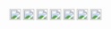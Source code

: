 <br>
<br>
<p align="center">
<a href="https://www.hackerrank.com/parthoshaon" target="blank"><img align="center" src="https://cdn.jsdelivr.net/npm/simple-icons@3.0.1/icons/hackerrank.svg" alt="rickzinho_ecr" height="20" width="20" /></a>
<a href="https://twitter.com/parthoshaon" target="blank"><img align="center" src="https://cdn.jsdelivr.net/npm/simple-icons@3.0.1/icons/twitter.svg" alt="rickzinho_ecr" height="20" width="20" /></a>
<a href="https://linkedin.com/in/parthoshaon" target="blank"><img align="center" src="https://cdn.jsdelivr.net/npm/simple-icons@3.0.1/icons/linkedin.svg" alt="rich-ramalho" height="20" width="20" /></a>
<a href="https://fb.com/parthoshaon" target="blank"><img align="center" src="https://cdn.jsdelivr.net/npm/simple-icons@3.0.1/icons/facebook.svg" alt="rich.ramalho.9" height="20" width="20" /></a>
<a href="https://www.instagram.com/parthoshaon/" target="blank"><img align="center" src="https://cdn.jsdelivr.net/npm/simple-icons@3.0.1/icons/instagram.svg" alt="richecr.py" height="20" width="20" /></a>
<a href="https://www.quora.com/profile/Partho-Shaon" target="blank"><img align="center" src="https://cdn.jsdelivr.net/npm/simple-icons@3.0.1/icons/quora.svg" alt="richecr.py" height="20" width="20" /></a>
<a href="https://codeforces.com/profile/parthosroy" target="blank"><img align="center" src="https://cdn4.iconfinder.com/data/icons/logos-brands-5/24/codeforces-512.png" alt="richecr.py" height="20" width="20" /></a>
</p>
<br>
<br>
